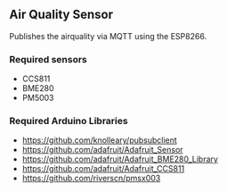 ## Air Quality Sensor

Publishes the airquality via MQTT using the ESP8266.

### Required sensors
 * CCS811
 * BME280
 * PM5003

### Required Arduino Libraries
 * https://github.com/knolleary/pubsubclient
 * https://github.com/adafruit/Adafruit_Sensor
 * https://github.com/adafruit/Adafruit_BME280_Library
 * https://github.com/adafruit/Adafruit_CCS811 
 * https://github.com/riverscn/pmsx003